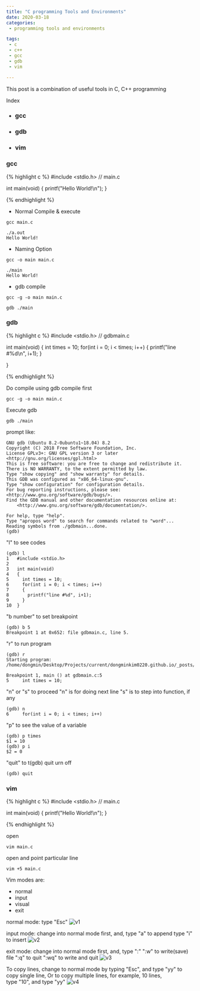 ```yaml
---
title: "C programming Tools and Environments"
date: 2020-03-18
categories:
 - programming tools and environments 

tags:
 - c
 - c++
 - gcc
 - gdb
 - vim

---
```



This post is a combination of useful tools in C, C++ programming

Index
- ### gcc
- ### gdb
- ### vim


### gcc

{% highlight c %}
#include <stdio.h>
// main.c

int main(void)
{
	printf("Hello World!\n");
}

{% endhighlight %}

- Normal Compile & execute 
```
gcc main.c 
```
```
./a.out
Hello World!
```

- Naming Option
```
gcc -o main main.c
```
```
./main
Hello World!
```

- gdb compile
```
gcc -g -o main main.c
```
```
gdb ./main
```

### gdb

{% highlight c %}
#include <stdio.h>
// gdbmain.c

int main(void)
{
	int times = 10;
	for(int i = 0; i < times; i++)
	{
		printf("line #%d\n", i+1);
	} 
	
}

{% endhighlight %}


Do compile using gdb compile first
```
gcc -g -o main main.c
```

Execute gdb
```
gdb ./main
```

prompt like:
```
GNU gdb (Ubuntu 8.2-0ubuntu1~18.04) 8.2
Copyright (C) 2018 Free Software Foundation, Inc.
License GPLv3+: GNU GPL version 3 or later <http://gnu.org/licenses/gpl.html>
This is free software: you are free to change and redistribute it.
There is NO WARRANTY, to the extent permitted by law.
Type "show copying" and "show warranty" for details.
This GDB was configured as "x86_64-linux-gnu".
Type "show configuration" for configuration details.
For bug reporting instructions, please see:
<http://www.gnu.org/software/gdb/bugs/>.
Find the GDB manual and other documentation resources online at:
    <http://www.gnu.org/software/gdb/documentation/>.

For help, type "help".
Type "apropos word" to search for commands related to "word"...
Reading symbols from ./gdbmain...done.
(gdb)
```

"l" to see codes
```
(gdb) l
1	#include <stdio.h>
2	
3	int main(void)
4	{
5	  int times = 10;
6	  for(int i = 0; i < times; i++)
7	  {
8	    printf("line #%d", i+1);
9	  }
10	}

```

"b number" to set breakpoint
```
(gdb) b 5
Breakpoint 1 at 0x652: file gdbmain.c, line 5.
```

"r" to run program
```
(gdb) r
Starting program: /home/dongmin/Desktop/Projects/current/dongminkim0220.github.io/_posts/2020/03/18/gdbmain 

Breakpoint 1, main () at gdbmain.c:5
5	  int times = 10;
```

"n" or "s" to proceed
"n" is for doing next line
"s" is to step into function, if any
```
(gdb) n
6	  for(int i = 0; i < times; i++)
```

"p" to see the value of a variable
```
(gdb) p times
$1 = 10
(gdb) p i
$2 = 0
```

"quit" to t(gdb) quit
urn off
```
(gdb) quit
```


### vim

{% highlight c %}
#include <stdio.h>
// main.c

int main(void)
{
	printf("Hello World!\n");
}

{% endhighlight %}

open
```
vim main.c
```

open and point particular line
```
vim +5 main.c
```

Vim modes are:
- normal
- input
- visual
- exit

normal mode: type "Esc"
![v1](./assets/images/post-2020-03-18-v1.png)

input mode: change into normal mode first, and,
type "a" to append
type "i" to insert
![v2](./assets/images/post-2020-03-18-v2.png)

exit mode: change into normal mode first, and, type ":"
":w" to write(save) file
":q" to quit
":wq" to write and quit
![v3](./assets/images/post-2020-03-18-v3.png)

To copy lines, 
change to normal mode by typing "Esc",
and type "yy" to copy single line,
Or to copy multiple lines, for example, 10 lines,  
type "10", and type "yy"
![v4](./assets/images/post-2020-03-18-v4.png)

